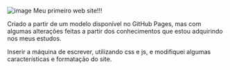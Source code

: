 

![image](https://user-images.githubusercontent.com/85890369/122443761-44113100-cf76-11eb-8aef-636592ccd743.png)
Meu primeiro web site!!! 

Criado a partir de um modelo disponível no GitHub Pages, mas com algumas alterações feitas a partir dos conhecimentos que estou adquirindo nos meus estudos.

Inserir a máquina de escrever, utilizando css e js, e modifiquei algumas características e formatação do site.
